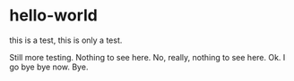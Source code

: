# hello-world
this is a test, this is only a test.

Still more testing. Nothing to see here. No, really, nothing to see here. Ok. I go bye bye now. Bye.

